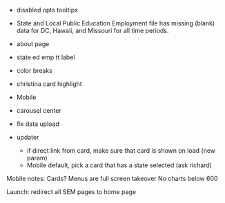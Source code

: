 - disabled opts tooltips
- State and Local Public Education Employment file has missing (blank) data for DC, Hawaii, and Missouri for all time periods.
- about page
- state ed emp tt label
- color breaks
- christina card highlight



- Mobile
- carousel center
- fix data upload
- updater	
	- if direct link from card, make sure that card is shown on load (new param)
	- Mobile default, pick a card that has a state selected (ask richard)


Mobile notes:
Cards?
Menus are full screen takeover
No charts below 600


Launch:
redirect all SEM pages to home page